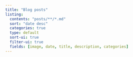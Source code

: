 ```yaml
---
title: "Blog posts"
listing:
  contents: "posts/**/*.md"
  sort: "date desc"
  categories: true
  type: default
  sort-ui: true
  filter-ui: true
  fields: [image, date, title, description, categories]
---
```

